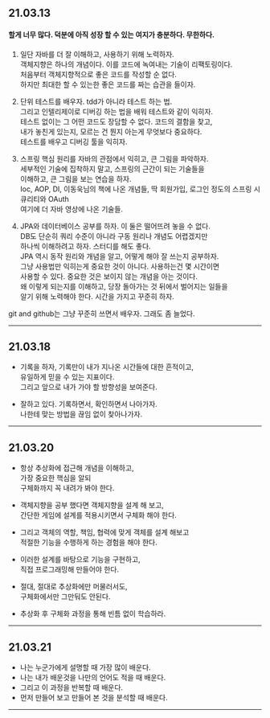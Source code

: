 ## 21.03.13 
#### 할게 너무 많다. 덕분에 아직 성장 할 수 있는 여지가 충분하다. 무한하다. 
1. 일단 자바를 더 잘 이해하고, 사용하기 위해 노력하자.   
객체지향은 하나의 개념이다. 이를 코드에 녹여내는 기술이 리팩토링이다.     
처음부터 객체지향적으로 좋은 코드를 작성할 순 없다.     
하지만 최대한 할 수 있는한 좋은 코드를 짜는 습관을 들이자.   

2. 단위 테스트를 배우자. tdd가 아니라 테스트 하는 법.   
그리고 인텔리제이로 디버깅 하는 법을 배워 테스트와 같이 익히자.   
테스트 없이는 그 어떤 코드도 장담할 수 없다. 코드의 결함을 찾고,   
내가 놓친게 있는지, 모르는 건 뭔지 아는게 무엇보다 중요하다.   
테스트를 배우고 디버깅 툴을 익히자.    

3. 스프링 핵심 원리를 자바의 관점에서 익히고, 큰 그림을 파악하자.   
세부적인 기술에 집착하지 말고, 스프링의 근간이 되는 기술들을   
이해하고, 큰 그림을 보는 연습을 하자.     
Ioc, AOP, DI, 이동욱님의 책에 나온 개념들, 딱 회원가입, 로그인 정도의 스프링 시큐리티와 OAuth     
여기에 더 자바 영상에 나온 기술들.

4. JPA와 데이터베이스 공부를 하자. 이 둘은 떨어뜨려 놓을 수 없다.     
DB도 단순히 쿼리 수준이 아니라 구동 원리나 개념도 어렵겠지만    
하나씩 이해하려고 하자. 스터디를 해도 좋다.    
JPA 역시 동작 원리와 개념을 알고, 어떻게 해야 잘 쓰는지 공부하자.    
그냥 사용법만 익히는게 중요한 것이 아니다. 사용하는건 몇 시간이면      
사용할 수 있다. 중요한 것은 보이지 않는 개념을 아는 것이다.    
왜 이렇게 되는지를 이해하고, 당장 돌아가는 것 뒤에서 벌어지는 일들을   
알기 위해 노력해야 한다. 시간을 가지고 꾸준히 하자.    

git and github는 그냥 꾸준히 쓰면서 배우자. 그래도 좀 늘었다.    
***
## 21.03.18    
* 기록을 하자, 기록만이 내가 지나온 시간들에 대한 흔적이고,   
  유일하게 믿을 수 있는 지표이다.   
  그리고 앞으로 내가 가야 할 방향성을 보여준다.   

* 잘하고 있다. 기록하면서, 확인하면서 나아가자.   
  나한테 맞는 방법을 끊임 없이 찾아나가자.    
***
## 21.03.20    
* 항상 추상화에 접근해 개념을 이해하고,      
  가장 중요한 핵심을 알되    
  구체화까지 꼭 내려가 봐야 한다.    

* 객체지향을 공부 했다면 객체지향을 설계 해 보고,    
  간단한 게임에 설계를 적용시키면서 구체화 해야 한다.   
  
* 그리고 객체의 역할, 책임, 협력에 맞게 객체를 설계 해보고    
  적절한 기능을 수행하게 하는 경험을 해야 한다.  
  
* 이러한 설계를 바탕으로 기능을 구현하고,       
  직접 프로그래밍해 만들어야 한다.        
  
* 절대, 절대로 추상화에만 머물러서도,      
  구체화에서만 그만둬도 안된다.        

* 추상화 후 구체화 과정을 통해 빈틈 없이 학습하라.     
***   
## 21.03.21     
* 나는 누군가에게 설명할 때 가장 많이 배운다.    
* 나는 내가 배운것을 나만의 언어도 적을 때 배운다.    
* 그리고 이 과정을 반복할 때 배운다.    
* 먼저 만들어 보고 만들어 본 것을 분석할 때 배운다.        
*** 
